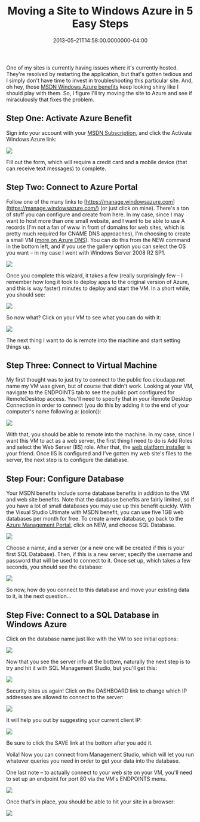 ﻿---
title: Moving a Site to Windows Azure in 5 Easy Steps
date: "2013-05-21T14:58:00.0000000-04:00"
description: One of my sites is currently having issues where it's currently
featuredImage: /img/sql-db-win.png
---

One of my sites is currently having issues where it's currently hosted. They're resolved by restarting the application, but that's gotten tedious and I simply don't have time to invest in troubleshooting this particular site. And, oh hey, those [MSDN Windows Azure benefits](http://www.windowsazure.com/en-us/pricing/member-offers/msdn-benefits) keep looking shiny like I should play with them. So, I figure I'll try moving the site to Azure and see if miraculously that fixes the problem.

## Step One: Activate Azure Benefit

Sign into your account with your [MSDN Subscription](https://msdn.microsoft.com/en-us/subscriptions), and click the Activate Windows Azure link:

![](/img/subscription.png)

Fill out the form, which will require a credit card and a mobile device (that can receive text messages) to complete.

## Step Two: Connect to Azure Portal

Follow one of the many links to [https://manage.windowsazure.com](https://manage.windowsazure.com/) (or just click on mine). There's a ton of stuff you can configure and create from here. In my case, since I may want to host more than one small website, and I want to be able to use A records (I'm not a fan of www in front of domains for web sites, which is pretty much required for CNAME DNS approaches), I'm choosing to create a small VM ([more on Azure DNS](http://www.windowsazure.com/en-us/develop/net/common-tasks/custom-dns)). You can do this from the NEW command in the bottom left, and if you use the gallery option you can select the OS you want – in my case I went with Windows Server 2008 R2 SP1.

![](/img/windows-os.png)

Once you complete this wizard, it takes a few (really surprisingly few – I remember how long it took to deploy apps to the original version of Azure, and this is way faster) minutes to deploy and start the VM. In a short while, you should see:

![](/img/win-azure.png)

So now what? Click on your VM to see what you can do with it:

![](/img/webvm.png)

The next thing I want to do is remote into the machine and start setting things up.

## Step Three: Connect to Virtual Machine

My first thought was to just try to connect to the public foo.cloudapp.net name my VM was given, but of course that didn't work. Looking at your VM, navigate to the ENDPOINTS tab to see the public port configured for RemoteDesktop access. You'll need to specify that in your Remote Desktop Connection in order to connect (you do this by adding it to the end of your computer's name following a: (colon)):

![](/img/webvm1.png)

With that, you should be able to remote into the machine. In my case, since I want this VM to act as a web server, the first thing I need to do is Add Roles and select the Web Server (IIS) role. After that, the [web platform installer](http://www.microsoft.com/web/downloads/platform.aspx) is your friend. Once IIS is configured and I've gotten my web site's files to the server, the next step is to configure the database.

## Step Four: Configure Database

Your MSDN benefits include some database benefits in addition to the VM and web site benefits. Note that the database benefits are fairly limited, so if you have a lot of small databases you may use up this benefit quickly. With the Visual Studio Ultimate with MSDN benefit, you can use five 1GB web databases per month for free. To create a new database, go back to the [Azure Management Portal](https://manage.windowsazure.com/), click on NEW, and choose SQL Database.

![](/img/sql-db.png)

Choose a name, and a server (or a new one will be created if this is your first SQL Database). Then, if this is a new server, specify the username and password that will be used to connect to it. Once set up, which takes a few seconds, you should see the database:

![](/img/sql-db-01.png)

So now, how do you connect to this database and move your existing data to it, is the next question…

## Step Five: Connect to a SQL Database in Windows Azure

Click on the database name just like with the VM to see initial options:

![](/img/sql-db-win.png)

Now that you see the server info at the bottom, naturally the next step is to try and hit it with SQL Management Studio, but you'll get this:

![](/img/connect-server.png)

Security bites us again! Click on the DASHBOARD link to change which IP addresses are allowed to connect to the server:

![](/img/dashboard.png)

It will help you out by suggesting your current client IP:

![](/img/configure.png)

Be sure to click the SAVE link at the bottom after you add it.

Voila! Now you can connect from Management Studio, which will let you run whatever queries you need in order to get your data into the database.

One last note – to actually connect to your web site on your VM, you'll need to set up an endpoint for port 80 via the VM's ENDPOINTS menu.

![](/img/endpoint.png)

Once that's in place, you should be able to hit your site in a browser:

![](/img/hello.png)

